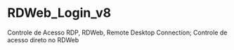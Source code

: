 # RDWeb_Login_v8
Controle de Acesso RDP, RDWeb, Remote Desktop Connection; Controle de acesso direto no RDWeb
